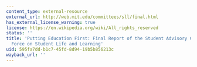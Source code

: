 ```yaml
---
content_type: external-resource
external_url: http://web.mit.edu/committees/sll/final.html
has_external_license_warning: true
license: https://en.wikipedia.org/wiki/All_rights_reserved
status: ''
title: 'Putting Education First: Final Report of the Student Advisory Committee Task
  Force on Student Life and Learning'
uid: 595fa7dd-b1c7-45fd-8d94-19b5b856213c
wayback_url: ''
---
```

